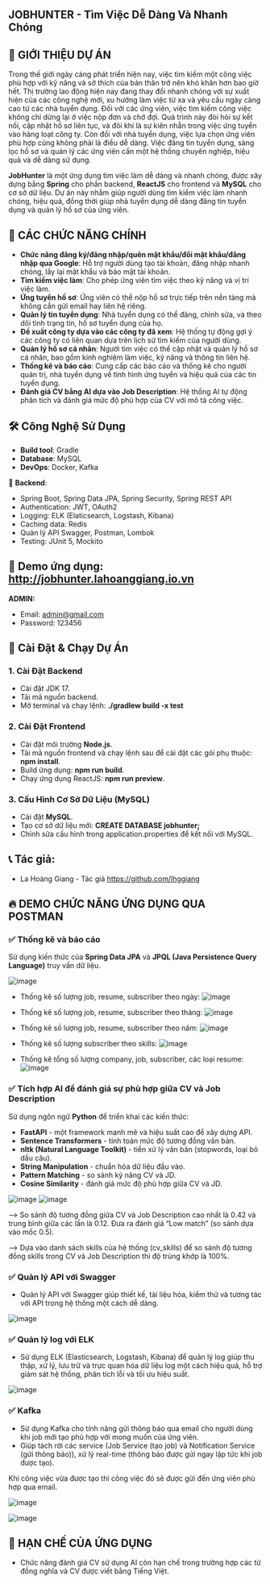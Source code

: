 ## JOBHUNTER - Tìm Việc Dễ Dàng Và Nhanh Chóng

## 🚀 GIỚI THIỆU DỰ ÁN
Trong thế giới ngày càng phát triển hiện nay, việc tìm kiếm một công việc phù hợp với kỹ năng và sở thích của bản thân trở nên khó khăn hơn bao giờ hết. Thị trường lao động hiện nay đang thay đổi nhanh chóng với sự xuất hiện của các công nghệ mới, xu hướng làm việc từ xa và yêu cầu ngày càng cao từ các nhà tuyển dụng. Đối với các ứng viên, việc tìm kiếm công việc không chỉ dừng lại ở việc nộp đơn và chờ đợi. Quá trình này đòi hỏi sự kết nối, cập nhật hồ sơ liên tục, và đôi khi là sự kiên nhẫn trong việc ứng tuyển vào hàng loạt công ty. Còn đối với nhà tuyển dụng, việc lựa chọn ứng viên phù hợp cũng không phải là điều dễ dàng. Việc đăng tin tuyển dụng, sàng lọc hồ sơ và quản lý các ứng viên cần một hệ thống chuyên nghiệp, hiệu quả và dễ dàng sử dụng.

**JobHunter** là một ứng dụng tìm việc làm dễ dàng và nhanh chóng, được xây dựng bằng **Spring** cho phần backend, **ReactJS** cho frontend và **MySQL** cho cơ sở dữ liệu. Dự án này nhằm giúp người dùng tìm kiếm việc làm nhanh chóng, hiệu quả, đồng thời giúp nhà tuyển dụng dễ dàng đăng tin tuyển dụng và quản lý hồ sơ của ứng viên.

## 🎯 CÁC CHỨC NĂNG CHÍNH

- **Chức năng đăng ký/đăng nhập/quên mật khẩu/đổi mật khẩu/đăng nhập qua Google**: Hỗ trợ người dùng tạo tài khoản, đăng nhập nhanh chóng, lấy lại mật khẩu và bảo mật tài khoản.
- **Tìm kiếm việc làm**: Cho phép ứng viên tìm việc theo kỹ năng và vị trí việc làm.
- **Ứng tuyển hố sơ**: Ứng viên có thể nộp hồ sơ trực tiếp trên nền tảng mà không cần gửi email hay liên hệ riêng.
- **Quản lý tin tuyển dụng**: Nhà tuyển dụng có thể đăng, chỉnh sửa, và theo dõi tình trạng tin, hồ sơ tuyển dụng của họ.
- **Đề xuất công ty dựa vào các công ty đã xem**: Hệ thống tự động gợi ý các công ty có liên quan dựa trên lịch sử tìm kiếm của người dùng.
- **Quản lý hồ sơ cá nhân**: Người tìm việc có thể cập nhật và quản lý hồ sơ cá nhân, bao gồm kinh nghiệm làm việc, kỹ năng và thông tin liên hệ.
- **Thống kê và báo cáo**: Cung cấp các báo cáo và thống kê cho người quản trị, nhà tuyển dụng về tình hình ứng tuyển và hiệu quả của các tin tuyển dụng.
- **Đánh giá CV bằng AI dựa vào Job Description**: Hệ thống AI tự động phân tích và đánh giá mức độ phù hợp của CV với mô tả công việc.

## 🛠 Công Nghệ Sử Dụng

- **Build tool**: Gradle
- **Database**: MySQL
- **DevOps**: Docker, Kafka
 
📌 **Backend**:
- Spring Boot, Spring Data JPA, Spring Security, Spring REST API 
- Authentication: JWT, OAuth2 
- Logging: ELK (Elaticsearch, Logstash, Kibana)
- Caching data: Redis
- Quản lý API Swagger, Postman, Lombok
- Testing: JUnit 5, Mockito

## 📝 Demo ứng dụng: http://jobhunter.lahoanggiang.io.vn

**ADMIN:**
- Email: admin@gmail.com
- Password: 123456

## 🔧 Cài Đặt & Chạy Dự Án

### 1. Cài Đặt Backend 
- Cài đặt JDK 17.
- Tải mã nguồn backend.
- Mở terminal và chạy lệnh: **./gradlew build -x test**

### 2. Cài Đặt Frontend 
- Cài đặt môi trường **Node.js**.
- Tải mã nguồn frontend và chạy lệnh sau để cài đặt các gói phụ thuộc: **npm install**.
- Build ứng dụng: **npm run build**.
- Chạy ứng dụng ReactJS: **npm run preview**.

### 3. Cấu Hình Cơ Sở Dữ Liệu (MySQL)
- Cài đặt **MySQL**.
- Tạo cơ sở dữ liệu mới: **CREATE DATABASE jobhunter;**
- Chỉnh sửa cấu hình trong application.properties để kết nối với MySQL.

## 📞 Tác giả:
- La Hoàng Giang - Tác giả https://github.com/lhggiang

## 🔥 DEMO CHỨC NĂNG ỨNG DỤNG QUA POSTMAN

### ✅ Thống kê và báo cáo
Sử dụng kiến thức của **Spring Data JPA** và **JPQL (Java Persistence Query Language)** truy vấn dữ liệu.

![image](https://github.com/user-attachments/assets/9df45d06-4a93-4688-991d-2262c769ebbf)

- Thống kê số lượng job, resume, subscriber theo ngày:
![image](https://github.com/user-attachments/assets/3d1f23bb-0dba-4bea-9232-9032096b0cd8)

- Thống kê số lượng job, resume, subscriber theo tháng:
![image](https://github.com/user-attachments/assets/0895817d-95b6-4b3f-8bd7-d25dabd3f7d2)

- Thống kê số lượng job, resume, subscriber theo năm:
![image](https://github.com/user-attachments/assets/31ae3a76-fd09-4801-9a6d-e536a17f6e39)

- Thống kê số lượng subscriber theo skills:
![image](https://github.com/user-attachments/assets/c371e128-7aec-43a5-be80-878d55ee482d)

- Thống kê tổng số lượng company, job, subscriber, các loại resume:
![image](https://github.com/user-attachments/assets/776ab1c3-a9ed-491d-8f25-d3d79c599932)

### ✅ Tích hợp AI để đánh giá sự phù hợp giữa CV và Job Description
Sử dụng ngôn ngữ **Python** để triển khai các kiến thức:
- **FastAPI** - một framework mạnh mẽ và hiệu suất cao để xây dựng API.
- **Sentence Transformers** - tính toán mức độ tương đồng văn bản.
- **nltk (Natural Language Toolkit)** - tiền xử lý văn bản (stopwords, loại bỏ dấu câu).
- **String Manipulation** - chuẩn hóa dữ liệu đầu vào.
- **Pattern Matching** - so sánh kỹ năng CV và JD.
- **Cosine Similarity** - đánh giá mức độ phù hợp giữa CV và JD.

![image](https://github.com/user-attachments/assets/b4b9ae04-7b65-4960-a440-34b3e224f5e5)
![image](https://github.com/user-attachments/assets/26f1747d-d022-459c-a836-d6d744029345)

--> So sánh độ tương đồng giữa CV và Job Description cao nhất là 0.42 và trung bình giữa các lần là 0.12. Đưa ra đánh giá “Low match” (so sánh dựa vào mốc 0.5).

--> Dựa vào danh sách skills của hệ thống (cv_skills) để so sánh độ tương đồng skills trong CV và Job Description thì độ trùng khớp là 100%.

### ✅ Quản lý API với Swagger
- Quản lý API với Swagger giúp thiết kế, tài liệu hóa, kiểm thử và tương tác với API trong hệ thống một cách dễ dàng.
  
![image](https://github.com/user-attachments/assets/bb378973-840b-4e9e-84ed-c3e66261d19b)

### ✅ Quản lý log với ELK 
- Sử dụng ELK (Elasticsearch, Logstash, Kibana) để quản lý log giúp thu thập, xử lý, lưu trữ và trực quan hóa dữ liệu log một cách hiệu quả, hỗ trợ giám sát hệ thống, phân tích lỗi và tối ưu hiệu suất.

![image](https://github.com/user-attachments/assets/33ce27ff-7aa7-476d-b4ee-41d4494519f6)

### ✅ Kafka 
- Sử dụng Kafka cho tính năng gửi thông báo qua email cho người dùng khi job mới tạo phù hợp với mong muốn của ứng viên.
- Giúp tách rời các service (Job Service (tạo job) và Notification Service (gửi thông báo)), xử lý real-time (thông báo được gửi ngay lập tức khi job được tạo).

Khi công việc vừa được tạo thì công việc đó sẽ được gửi đến ứng viên phù hợp qua email.

![image](https://github.com/user-attachments/assets/7e5e98a1-e3a2-4fce-99bb-0af84fd0b969)

![image](https://github.com/user-attachments/assets/ca08a9e0-38aa-4a89-a855-07e699c472c9)

## 🔧 HẠN CHẾ CỦA ỨNG DỤNG
- Chức năng đánh giá CV sử dụng AI còn hạn chế trong trường hợp các từ đồng nghĩa và CV được viết bằng Tiếng Việt.

